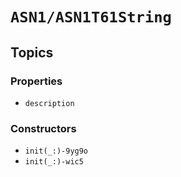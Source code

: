 # ``ASN1/ASN1T61String``

## Topics

### Properties

- ``description``

### Constructors

- ``init(_:)-9yg9o``
- ``init(_:)-wic5``
